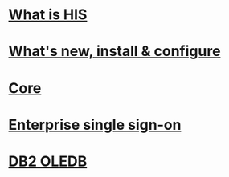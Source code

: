 # [What is HIS](what-is-his.md)
# [What's new, install & configure](install-and-config-guides\TOC.md)
# [Core](core\TOC.md)
# [Enterprise single sign-on](esso\TOC.md)
# [DB2 OLEDB](db2oledbv\TOC.md)